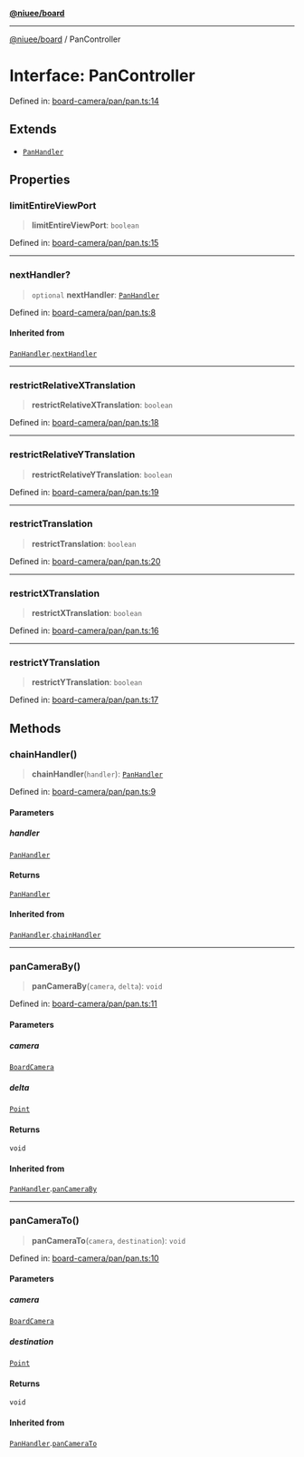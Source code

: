 [**@niuee/board**](../README.md)

***

[@niuee/board](../globals.md) / PanController

# Interface: PanController

Defined in: [board-camera/pan/pan.ts:14](https://github.com/niuee/board/blob/e6c1edcccf6525a0cc9088782c7c4653e837f533/src/board-camera/pan/pan.ts#L14)

## Extends

- [`PanHandler`](PanHandler.md)

## Properties

### limitEntireViewPort

> **limitEntireViewPort**: `boolean`

Defined in: [board-camera/pan/pan.ts:15](https://github.com/niuee/board/blob/e6c1edcccf6525a0cc9088782c7c4653e837f533/src/board-camera/pan/pan.ts#L15)

***

### nextHandler?

> `optional` **nextHandler**: [`PanHandler`](PanHandler.md)

Defined in: [board-camera/pan/pan.ts:8](https://github.com/niuee/board/blob/e6c1edcccf6525a0cc9088782c7c4653e837f533/src/board-camera/pan/pan.ts#L8)

#### Inherited from

[`PanHandler`](PanHandler.md).[`nextHandler`](PanHandler.md#nexthandler)

***

### restrictRelativeXTranslation

> **restrictRelativeXTranslation**: `boolean`

Defined in: [board-camera/pan/pan.ts:18](https://github.com/niuee/board/blob/e6c1edcccf6525a0cc9088782c7c4653e837f533/src/board-camera/pan/pan.ts#L18)

***

### restrictRelativeYTranslation

> **restrictRelativeYTranslation**: `boolean`

Defined in: [board-camera/pan/pan.ts:19](https://github.com/niuee/board/blob/e6c1edcccf6525a0cc9088782c7c4653e837f533/src/board-camera/pan/pan.ts#L19)

***

### restrictTranslation

> **restrictTranslation**: `boolean`

Defined in: [board-camera/pan/pan.ts:20](https://github.com/niuee/board/blob/e6c1edcccf6525a0cc9088782c7c4653e837f533/src/board-camera/pan/pan.ts#L20)

***

### restrictXTranslation

> **restrictXTranslation**: `boolean`

Defined in: [board-camera/pan/pan.ts:16](https://github.com/niuee/board/blob/e6c1edcccf6525a0cc9088782c7c4653e837f533/src/board-camera/pan/pan.ts#L16)

***

### restrictYTranslation

> **restrictYTranslation**: `boolean`

Defined in: [board-camera/pan/pan.ts:17](https://github.com/niuee/board/blob/e6c1edcccf6525a0cc9088782c7c4653e837f533/src/board-camera/pan/pan.ts#L17)

## Methods

### chainHandler()

> **chainHandler**(`handler`): [`PanHandler`](PanHandler.md)

Defined in: [board-camera/pan/pan.ts:9](https://github.com/niuee/board/blob/e6c1edcccf6525a0cc9088782c7c4653e837f533/src/board-camera/pan/pan.ts#L9)

#### Parameters

##### handler

[`PanHandler`](PanHandler.md)

#### Returns

[`PanHandler`](PanHandler.md)

#### Inherited from

[`PanHandler`](PanHandler.md).[`chainHandler`](PanHandler.md#chainhandler)

***

### panCameraBy()

> **panCameraBy**(`camera`, `delta`): `void`

Defined in: [board-camera/pan/pan.ts:11](https://github.com/niuee/board/blob/e6c1edcccf6525a0cc9088782c7c4653e837f533/src/board-camera/pan/pan.ts#L11)

#### Parameters

##### camera

[`BoardCamera`](BoardCamera.md)

##### delta

[`Point`](../type-aliases/Point.md)

#### Returns

`void`

#### Inherited from

[`PanHandler`](PanHandler.md).[`panCameraBy`](PanHandler.md#pancameraby)

***

### panCameraTo()

> **panCameraTo**(`camera`, `destination`): `void`

Defined in: [board-camera/pan/pan.ts:10](https://github.com/niuee/board/blob/e6c1edcccf6525a0cc9088782c7c4653e837f533/src/board-camera/pan/pan.ts#L10)

#### Parameters

##### camera

[`BoardCamera`](BoardCamera.md)

##### destination

[`Point`](../type-aliases/Point.md)

#### Returns

`void`

#### Inherited from

[`PanHandler`](PanHandler.md).[`panCameraTo`](PanHandler.md#pancamerato)
